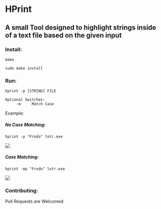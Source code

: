 # HPrint

## A small Tool designed to highlight strings inside of a text file based on the given input

### Install:
```
make

sudo make install
```

### Run:
```
hprint -p [STRING] FILE

Optional Switches:
     -m     Match Case
```


Example:

##### No Case Matching:
```hprint -p "Frodo" lotr.exe```

![](imgs/no_match.png)


##### Case Matching:
```hprint -mp "Frodo" lotr.exe```

![](imgs/match.png)


### Contributing:
Pull Requests are Welcomed